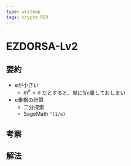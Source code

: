 ```yaml
---
type: writeup
tags: crypto RSA
---
```


# EZDORSA-Lv2

## 要約

* eが小さい
  * $m^e < n$ だとすると、単に1/e乗しておしまい
* e乗根の計算
  * 二分探索
  * SageMath `^(1/e)`

## 考察

## 解法
